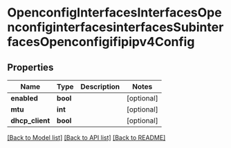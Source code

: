 # OpenconfigInterfacesInterfacesOpenconfiginterfacesinterfacesSubinterfacesOpenconfigifipipv4Config

## Properties
Name | Type | Description | Notes
------------ | ------------- | ------------- | -------------
**enabled** | **bool** |  | [optional] 
**mtu** | **int** |  | [optional] 
**dhcp_client** | **bool** |  | [optional] 

[[Back to Model list]](../README.md#documentation-for-models) [[Back to API list]](../README.md#documentation-for-api-endpoints) [[Back to README]](../README.md)


